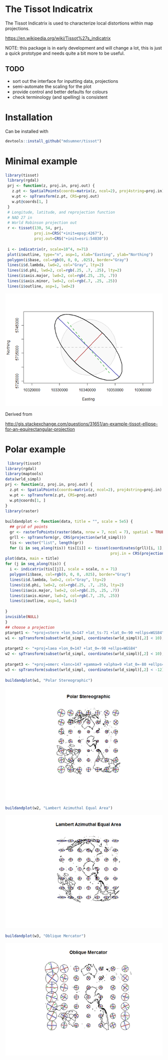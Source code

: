 <!-- README.md is generated from README.Rmd. Please edit that file -->
The Tissot Indicatrix
=====================

The Tissot Indicatrix is used to characterize local distortions within map projections.

<https://en.wikipedia.org/wiki/Tissot%27s_indicatrix>

NOTE: this package is in early development and will change a lot, this is just a quick prototype and needs quite a bit more to be useful.

TODO
----

-   sort out the interface for inputting data, projections
-   semi-automate the scaling for the plot
-   provide control and better defaults for colours
-   check terminology (and spelling) is consistent

Installation
============

Can be installed with

``` r
devtools::install_github("mdsumner/tissot")
```

Minimal example
===============

``` r
library(tissot)
 library(rgdal)
 prj <- function(z, proj.in, proj.out) {
   z.pt <- SpatialPoints(coords=matrix(z, ncol=2), proj4string=proj.in)
   w.pt <- spTransform(z.pt, CRS=proj.out)
   w.pt@coords[1, ]
 }
 # Longitude, latitude, and reprojection function
 # NAD 27 in
 # World Robinson projection out
 r <- tissot(130, 54, prj,
             proj.in=CRS("+init=epsg:4267"),
             proj.out=CRS("+init=esri:54030"))

 i <- indicatrix(r, scale=10^4, n=71)
 plot(i$outline, type="n", asp=1, xlab="Easting", ylab="Northing")
 polygon(i$base, col=rgb(0, 0, 0, .025), border="Gray")
 lines(i$d.lambda, lwd=2, col="Gray", lty=2)
 lines(i$d.phi, lwd=2, col=rgb(.25, .7, .25), lty=2)
 lines(i$axis.major, lwd=2, col=rgb(.25, .25, .7))
 lines(i$axis.minor, lwd=2, col=rgb(.7, .25, .25))
 lines(i$outline, asp=1, lwd=2)
```

![](readmefigs/README-unnamed-chunk-3-1.png)

Derived from

<http://gis.stackexchange.com/questions/31651/an-example-tissot-ellipse-for-an-equirectangular-projection>

Polar example
=============

``` r
 library(tissot)
library(rgdal)
library(maptools)
data(wrld_simpl)
prj <- function(z, proj.in, proj.out) {
  z.pt <- SpatialPoints(coords=matrix(z, ncol=2), proj4string=proj.in)
  w.pt <- spTransform(z.pt, CRS=proj.out)
  w.pt@coords[1, ]
}
library(raster)

buildandplot <- function(data, title = "", scale = 5e5) {
  ## grid of points
  gr <- rasterToPoints(raster(data, nrow = 7, ncol = 7), spatial = TRUE)
  grll <- spTransform(gr, CRS(projection(wrld_simpl)))
  tis <- vector("list", length(gr))
  for (i in seq_along(tis)) tis[[i]] <- tissot(coordinates(grll)[i, 1], coordinates(grll)[i, 2], prj,  
                                               proj.in = CRS(projection(wrld_simpl)), proj.out = projection(data))
plot(data, main = title)
for (j in seq_along(tis)) {
  i <- indicatrix(tis[[j]], scale = scale, n = 71)
  polygon(i$base, col=rgb(0, 0, 0, .025), border="Gray")
  lines(i$d.lambda, lwd=2, col="Gray", lty=2)
  lines(i$d.phi, lwd=2, col=rgb(.25, .7, .25), lty=2)
  lines(i$axis.major, lwd=2, col=rgb(.25, .25, .7))
  lines(i$axis.minor, lwd=2, col=rgb(.7, .25, .25))
  lines(i$outline, asp=1, lwd=1)
  
}
invisible(NULL)
}
## choose a projection
ptarget1 <- "+proj=stere +lon_0=147 +lat_ts-71 +lat_0=-90 +ellps=WGS84"
w1 <- spTransform(subset(wrld_simpl, coordinates(wrld_simpl)[,2] < 10), CRS(ptarget1))

ptarget2 <- "+proj=laea +lon_0=147 +lat_0=-90 +ellps=WGS84"
w2 <- spTransform(subset(wrld_simpl, coordinates(wrld_simpl)[,2] < 10), CRS(ptarget2))

ptarget3 <- "+proj=omerc +lonc=147 +gamma=9 +alpha=9 +lat_0=-80 +ellps=WGS84"
w3 <- spTransform(subset(wrld_simpl, coordinates(wrld_simpl)[,2] < -12), CRS(ptarget3), scale = 3e5)

buildandplot(w1, "Polar Stereographic")
```

![](readmefigs/README-unnamed-chunk-4-1.png)

``` r
buildandplot(w2, "Lambert Azimuthal Equal Area")
```

![](readmefigs/README-unnamed-chunk-4-2.png)

``` r
buildandplot(w3, "Oblique Mercator")
```

![](readmefigs/README-unnamed-chunk-4-3.png)
